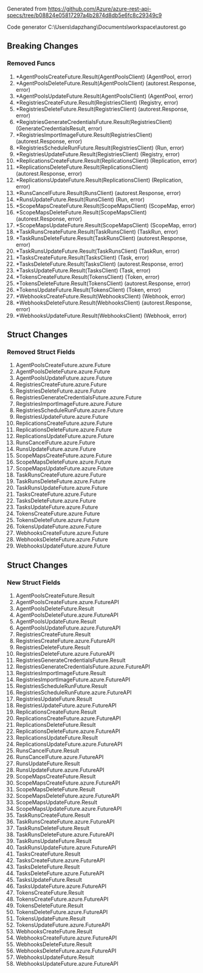 Generated from https://github.com/Azure/azure-rest-api-specs/tree/b08824e05817297a4b2874d8db5e6fc8c29349c9

Code generator C:\Users\dapzhang\Documents\workspace\autorest.go

## Breaking Changes

### Removed Funcs

1. *AgentPoolsCreateFuture.Result(AgentPoolsClient) (AgentPool, error)
1. *AgentPoolsDeleteFuture.Result(AgentPoolsClient) (autorest.Response, error)
1. *AgentPoolsUpdateFuture.Result(AgentPoolsClient) (AgentPool, error)
1. *RegistriesCreateFuture.Result(RegistriesClient) (Registry, error)
1. *RegistriesDeleteFuture.Result(RegistriesClient) (autorest.Response, error)
1. *RegistriesGenerateCredentialsFuture.Result(RegistriesClient) (GenerateCredentialsResult, error)
1. *RegistriesImportImageFuture.Result(RegistriesClient) (autorest.Response, error)
1. *RegistriesScheduleRunFuture.Result(RegistriesClient) (Run, error)
1. *RegistriesUpdateFuture.Result(RegistriesClient) (Registry, error)
1. *ReplicationsCreateFuture.Result(ReplicationsClient) (Replication, error)
1. *ReplicationsDeleteFuture.Result(ReplicationsClient) (autorest.Response, error)
1. *ReplicationsUpdateFuture.Result(ReplicationsClient) (Replication, error)
1. *RunsCancelFuture.Result(RunsClient) (autorest.Response, error)
1. *RunsUpdateFuture.Result(RunsClient) (Run, error)
1. *ScopeMapsCreateFuture.Result(ScopeMapsClient) (ScopeMap, error)
1. *ScopeMapsDeleteFuture.Result(ScopeMapsClient) (autorest.Response, error)
1. *ScopeMapsUpdateFuture.Result(ScopeMapsClient) (ScopeMap, error)
1. *TaskRunsCreateFuture.Result(TaskRunsClient) (TaskRun, error)
1. *TaskRunsDeleteFuture.Result(TaskRunsClient) (autorest.Response, error)
1. *TaskRunsUpdateFuture.Result(TaskRunsClient) (TaskRun, error)
1. *TasksCreateFuture.Result(TasksClient) (Task, error)
1. *TasksDeleteFuture.Result(TasksClient) (autorest.Response, error)
1. *TasksUpdateFuture.Result(TasksClient) (Task, error)
1. *TokensCreateFuture.Result(TokensClient) (Token, error)
1. *TokensDeleteFuture.Result(TokensClient) (autorest.Response, error)
1. *TokensUpdateFuture.Result(TokensClient) (Token, error)
1. *WebhooksCreateFuture.Result(WebhooksClient) (Webhook, error)
1. *WebhooksDeleteFuture.Result(WebhooksClient) (autorest.Response, error)
1. *WebhooksUpdateFuture.Result(WebhooksClient) (Webhook, error)

## Struct Changes

### Removed Struct Fields

1. AgentPoolsCreateFuture.azure.Future
1. AgentPoolsDeleteFuture.azure.Future
1. AgentPoolsUpdateFuture.azure.Future
1. RegistriesCreateFuture.azure.Future
1. RegistriesDeleteFuture.azure.Future
1. RegistriesGenerateCredentialsFuture.azure.Future
1. RegistriesImportImageFuture.azure.Future
1. RegistriesScheduleRunFuture.azure.Future
1. RegistriesUpdateFuture.azure.Future
1. ReplicationsCreateFuture.azure.Future
1. ReplicationsDeleteFuture.azure.Future
1. ReplicationsUpdateFuture.azure.Future
1. RunsCancelFuture.azure.Future
1. RunsUpdateFuture.azure.Future
1. ScopeMapsCreateFuture.azure.Future
1. ScopeMapsDeleteFuture.azure.Future
1. ScopeMapsUpdateFuture.azure.Future
1. TaskRunsCreateFuture.azure.Future
1. TaskRunsDeleteFuture.azure.Future
1. TaskRunsUpdateFuture.azure.Future
1. TasksCreateFuture.azure.Future
1. TasksDeleteFuture.azure.Future
1. TasksUpdateFuture.azure.Future
1. TokensCreateFuture.azure.Future
1. TokensDeleteFuture.azure.Future
1. TokensUpdateFuture.azure.Future
1. WebhooksCreateFuture.azure.Future
1. WebhooksDeleteFuture.azure.Future
1. WebhooksUpdateFuture.azure.Future

## Struct Changes

### New Struct Fields

1. AgentPoolsCreateFuture.Result
1. AgentPoolsCreateFuture.azure.FutureAPI
1. AgentPoolsDeleteFuture.Result
1. AgentPoolsDeleteFuture.azure.FutureAPI
1. AgentPoolsUpdateFuture.Result
1. AgentPoolsUpdateFuture.azure.FutureAPI
1. RegistriesCreateFuture.Result
1. RegistriesCreateFuture.azure.FutureAPI
1. RegistriesDeleteFuture.Result
1. RegistriesDeleteFuture.azure.FutureAPI
1. RegistriesGenerateCredentialsFuture.Result
1. RegistriesGenerateCredentialsFuture.azure.FutureAPI
1. RegistriesImportImageFuture.Result
1. RegistriesImportImageFuture.azure.FutureAPI
1. RegistriesScheduleRunFuture.Result
1. RegistriesScheduleRunFuture.azure.FutureAPI
1. RegistriesUpdateFuture.Result
1. RegistriesUpdateFuture.azure.FutureAPI
1. ReplicationsCreateFuture.Result
1. ReplicationsCreateFuture.azure.FutureAPI
1. ReplicationsDeleteFuture.Result
1. ReplicationsDeleteFuture.azure.FutureAPI
1. ReplicationsUpdateFuture.Result
1. ReplicationsUpdateFuture.azure.FutureAPI
1. RunsCancelFuture.Result
1. RunsCancelFuture.azure.FutureAPI
1. RunsUpdateFuture.Result
1. RunsUpdateFuture.azure.FutureAPI
1. ScopeMapsCreateFuture.Result
1. ScopeMapsCreateFuture.azure.FutureAPI
1. ScopeMapsDeleteFuture.Result
1. ScopeMapsDeleteFuture.azure.FutureAPI
1. ScopeMapsUpdateFuture.Result
1. ScopeMapsUpdateFuture.azure.FutureAPI
1. TaskRunsCreateFuture.Result
1. TaskRunsCreateFuture.azure.FutureAPI
1. TaskRunsDeleteFuture.Result
1. TaskRunsDeleteFuture.azure.FutureAPI
1. TaskRunsUpdateFuture.Result
1. TaskRunsUpdateFuture.azure.FutureAPI
1. TasksCreateFuture.Result
1. TasksCreateFuture.azure.FutureAPI
1. TasksDeleteFuture.Result
1. TasksDeleteFuture.azure.FutureAPI
1. TasksUpdateFuture.Result
1. TasksUpdateFuture.azure.FutureAPI
1. TokensCreateFuture.Result
1. TokensCreateFuture.azure.FutureAPI
1. TokensDeleteFuture.Result
1. TokensDeleteFuture.azure.FutureAPI
1. TokensUpdateFuture.Result
1. TokensUpdateFuture.azure.FutureAPI
1. WebhooksCreateFuture.Result
1. WebhooksCreateFuture.azure.FutureAPI
1. WebhooksDeleteFuture.Result
1. WebhooksDeleteFuture.azure.FutureAPI
1. WebhooksUpdateFuture.Result
1. WebhooksUpdateFuture.azure.FutureAPI

